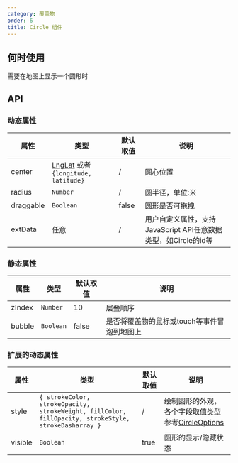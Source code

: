 ```yaml
---
category: 覆盖物
order: 6
title: Circle 组件
---
```


## 何时使用

需要在地图上显示一个圆形时


## API

### 动态属性

| 属性 | 类型 | 默认取值 | 说明 |
|------|-----|------|-----|
| center | [LngLat](http://lbs.amap.com/api/javascript-api/reference/core#LngLat) 或者 `{longitude, latitude}`  | / | 圆心位置 |
| radius | `Number` | / | 圆半径，单位:米 |
| draggable | `Boolean` | false | 圆形是否可拖拽 |
| extData | 任意 | / | 用户自定义属性，支持JavaScript API任意数据类型，如Circle的id等 |
  

### 静态属性

| 属性     | 类型 | 默认取值 | 说明     |
|----------|-----------|-------|-----|
| zIndex | `Number`  | 10    | 层叠顺序 |
| bubble | `Boolean` | false | 是否将覆盖物的鼠标或touch等事件冒泡到地图上 |


### 扩展的动态属性

| 属性     | 类型 | 默认取值 | 说明     |
|----------|-----------|-------|-----|
| style   | `{ strokeColor, strokeOpacity, strokeWeight, fillColor, fillOpacity, strokeStyle, strokeDasharray }` | / | 绘制圆形的外观，各个字段取值类型参考[CircleOptions](http://lbs.amap.com/api/javascript-api/reference/overlay#Circle) |
| visible | `Boolean` | true | 圆形的显示/隐藏状态 |